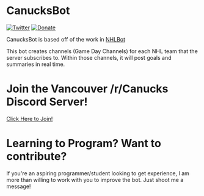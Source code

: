 # CanucksBot
[![Twitter](https://img.shields.io/badge/Twitter-Hazeluff-00ACED.svg?style=flat-square&logo=twitter)](https://twitter.com/hazeluff)
[![Donate](https://img.shields.io/badge/Donate-Paypal-%238d87a7.svg?style=flat-square&logo=paypal)](https://paypal.me/hazeluff)

CanucksBot is based off of the work in [NHLBot](https://github.com/hazeluff/discord-nhlbot)

This bot creates channels (Game Day Channels) for each NHL team that the server subscribes to. Within those channels, it will post goals and summaries in real time.

# Join the Vancouver /r/Canucks Discord Server!
[Click Here to Join!](https://discord.gg/YCCUVdY)

# Learning to Program? Want to contribute?
If you're an aspiring programmer/student looking to get experience, I am more than willing to work with you to improve the bot. Just shoot me a message!
